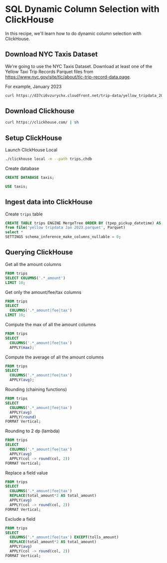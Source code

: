 # SQL Dynamic Column Selection with ClickHouse

In this recipe, we'll learn how to do dynamic column selection with ClickHouse.

## Download NYC Taxis Dataset

We're going to use the NYC Taxis Dataset. 
Download at least one of the Yellow Taxi Trip Records Parquet files from https://www.nyc.gov/site/tlc/about/tlc-trip-record-data.page.

For example, January 2023

```bash
curl https://d37ci6vzurychx.cloudfront.net/trip-data/yellow_tripdata_2023-01.parquet
```

## Download Clickhouse

```bash
curl https://clickhouse.com/ | sh
```

## Setup ClickHouse

Launch ClickHouse Local

```bash
./clickhouse local -m --path trips.chdb
```

Create database

```sql
CREATE DATABASE taxis;
```

```sql
USE taxis;
```

## Ingest data into ClickHouse

Create `trips` table

```sql
CREATE TABLE trips ENGINE MergeTree ORDER BY (tpep_pickup_datetime) AS 
from file('yellow tripdata Jan 2023.parquet', Parquet)
select *
SETTINGS schema_inference_make_columns_nullable = 0;
```

## Querying ClickHouse


Get all the amount columns

```sql
FROM trips 
SELECT COLUMNS('.*_amount')
LIMIT 10;
```

Get only the amount/fee/tax columns

```sql
FROM trips 
SELECT 
  COLUMNS('.*_amount|fee|tax')
LIMIT 10;
```

Compute the max of all the amount columns

```sql
FROM trips 
SELECT 
  COLUMNS('.*_amount|fee|tax')
  APPLY(max);
```


Compute the average of all the amount columns

```sql
FROM trips 
SELECT 
  COLUMNS('.*_amount|fee|tax')
  APPLY(avg);
```


Rounding (chaining functions)

```sql
FROM trips 
SELECT 
  COLUMNS('.*_amount|fee|tax')
  APPLY(avg)
  APPLY(round)
FORMAT Vertical;
```

Rounding to 2 dp (lambda)

```sql
FROM trips 
SELECT 
  COLUMNS('.*_amount|fee|tax')
  APPLY(avg)
  APPLY(col -> round(col, 2))
FORMAT Vertical;
```

Replace a field value

```sql
FROM trips 
SELECT 
  COLUMNS('.*_amount|fee|tax')
  REPLACE(total_amount*2 AS total_amount) 
  APPLY(avg)
  APPLY(col -> round(col, 2))
FORMAT Vertical;
```

Exclude a field

```sql
FROM trips 
SELECT 
  COLUMNS('.*_amount|fee|tax') EXCEPT(tolls_amount)
  REPLACE(total_amount*2 AS total_amount) 
  APPLY(avg)
  APPLY(col -> round(col, 2))
FORMAT Vertical;
```